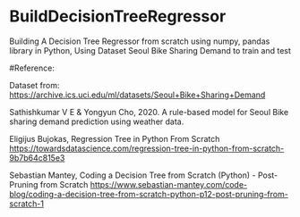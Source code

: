 # BuildDecisionTreeRegressor
Building A Decision Tree Regressor from scratch using numpy, pandas library in Python,
Using Dataset Seoul Bike Sharing Demand to train and test

#Reference:

  Dataset from: https://archive.ics.uci.edu/ml/datasets/Seoul+Bike+Sharing+Demand
  
  Sathishkumar V E & Yongyun Cho, 2020. A rule-based model for 	Seoul Bike sharing demand prediction using weather data.
  
  Eligijus Bujokas, Regression Tree in Python From Scratch 	https://towardsdatascience.com/regression-tree-in-python-from-scratch-9b7b64c815e3
  
  Sebastian Mantey, Coding a Decision Tree from Scratch (Python) 	- Post-Pruning from Scratch https://www.sebastian-mantey.com/code-blog/coding-a-decision-tree-from-scratch-python-p12-post-pruning-from-scratch-1

